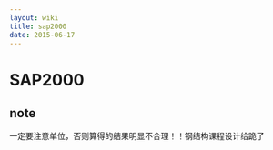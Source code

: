 ```yaml
---
layout: wiki
title: sap2000
date: 2015-06-17
---
```


# SAP2000

## note
一定要注意单位，否则算得的结果明显不合理！！钢结构课程设计给跪了
